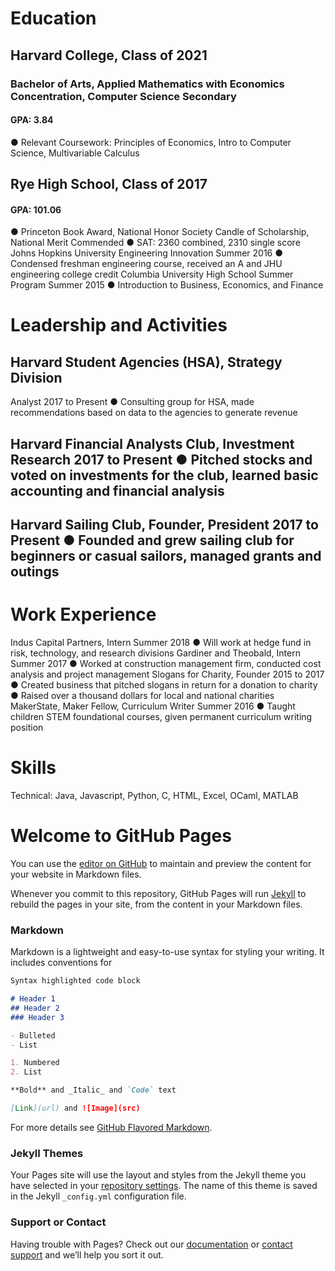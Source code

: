 # Education
## Harvard College, Class of 2021
### Bachelor of Arts, Applied Mathematics with Economics Concentration, Computer Science Secondary
#### GPA: 3.84

● Relevant Coursework: Principles of Economics, Intro to Computer Science, Multivariable Calculus

## Rye High School, Class of 2017
#### GPA: 101.06
● Princeton Book Award, National Honor Society Candle of Scholarship, National Merit Commended
● SAT: 2360 combined, 2310 single score
Johns Hopkins University Engineering Innovation Summer 2016
● Condensed freshman engineering course, received an A and JHU engineering college credit
Columbia University High School Summer Program Summer 2015 ● Introduction to Business, Economics, and Finance


# Leadership and Activities

## Harvard Student Agencies (HSA), Strategy Division
Analyst 2017 to Present ● Consulting group for HSA, made recommendations based on data to the agencies to generate revenue
## Harvard Financial Analysts Club, Investment Research 2017 to Present ● Pitched stocks and voted on investments for the club, learned basic accounting and financial analysis
## Harvard Sailing Club, Founder, President 2017 to Present ● Founded and grew sailing club for beginners or casual sailors, managed grants and outings


# Work Experience

Indus Capital Partners, Intern Summer 2018
● Will work at hedge fund in risk, technology, and research divisions
Gardiner and Theobald, Intern Summer 2017 ● Worked at construction management firm, conducted cost analysis and project management
Slogans for Charity, Founder 2015 to 2017
● Created business that pitched slogans in return for a donation to charity
● Raised over a thousand dollars for local and national charities
MakerState, Maker Fellow, Curriculum Writer Summer 2016
● Taught children STEM foundational courses, given permanent curriculum writing position

# Skills

Technical: Java, Javascript, Python, C, HTML, Excel, OCaml, MATLAB

# Welcome to GitHub Pages

You can use the [editor on GitHub](https://github.com/nlepore33/nicolaslepore.github.io/edit/master/README.md) to maintain and preview the content for your website in Markdown files.

Whenever you commit to this repository, GitHub Pages will run [Jekyll](https://jekyllrb.com/) to rebuild the pages in your site, from the content in your Markdown files.

### Markdown

Markdown is a lightweight and easy-to-use syntax for styling your writing. It includes conventions for

```markdown
Syntax highlighted code block

# Header 1
## Header 2
### Header 3

- Bulleted
- List

1. Numbered
2. List

**Bold** and _Italic_ and `Code` text

[Link](url) and ![Image](src)
```

For more details see [GitHub Flavored Markdown](https://guides.github.com/features/mastering-markdown/).

### Jekyll Themes

Your Pages site will use the layout and styles from the Jekyll theme you have selected in your [repository settings](https://github.com/nlepore33/nicolaslepore.github.io/settings). The name of this theme is saved in the Jekyll `_config.yml` configuration file.

### Support or Contact

Having trouble with Pages? Check out our [documentation](https://help.github.com/categories/github-pages-basics/) or [contact support](https://github.com/contact) and we’ll help you sort it out.
